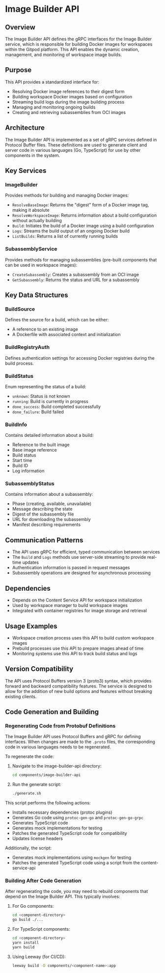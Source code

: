 # Image Builder API

## Overview
The Image Builder API defines the gRPC interfaces for the Image Builder service, which is responsible for building Docker images for workspaces within the Gitpod platform. This API enables the dynamic creation, management, and monitoring of workspace image builds.

## Purpose
This API provides a standardized interface for:
- Resolving Docker image references to their digest form
- Building workspace Docker images based on configuration
- Streaming build logs during the image building process
- Managing and monitoring ongoing builds
- Creating and retrieving subassemblies from OCI images

## Architecture
The Image Builder API is implemented as a set of gRPC services defined in Protocol Buffer files. These definitions are used to generate client and server code in various languages (Go, TypeScript) for use by other components in the system.

## Key Services

### ImageBuilder
Provides methods for building and managing Docker images:

- `ResolveBaseImage`: Returns the "digest" form of a Docker image tag, making it absolute
- `ResolveWorkspaceImage`: Returns information about a build configuration without actually building
- `Build`: Initiates the build of a Docker image using a build configuration
- `Logs`: Streams the build output of an ongoing Docker build
- `ListBuilds`: Returns a list of currently running builds

### SubassemblyService
Provides methods for managing subassemblies (pre-built components that can be used in workspace images):

- `CreateSubassembly`: Creates a subassembly from an OCI image
- `GetSubassembly`: Returns the status and URL for a subassembly

## Key Data Structures

### BuildSource
Defines the source for a build, which can be either:
- A reference to an existing image
- A Dockerfile with associated context and initialization

### BuildRegistryAuth
Defines authentication settings for accessing Docker registries during the build process.

### BuildStatus
Enum representing the status of a build:
- `unknown`: Status is not known
- `running`: Build is currently in progress
- `done_success`: Build completed successfully
- `done_failure`: Build failed

### BuildInfo
Contains detailed information about a build:
- Reference to the built image
- Base image reference
- Build status
- Start time
- Build ID
- Log information

### SubassemblyStatus
Contains information about a subassembly:
- Phase (creating, available, unavailable)
- Message describing the state
- Digest of the subassembly file
- URL for downloading the subassembly
- Manifest describing requirements

## Communication Patterns
- The API uses gRPC for efficient, typed communication between services
- The `Build` and `Logs` methods use server-side streaming to provide real-time updates
- Authentication information is passed in request messages
- Subassembly operations are designed for asynchronous processing

## Dependencies
- Depends on the Content Service API for workspace initialization
- Used by workspace manager to build workspace images
- Integrated with container registries for image storage and retrieval

## Usage Examples
- Workspace creation process uses this API to build custom workspace images
- Prebuild processes use this API to prepare images ahead of time
- Monitoring systems use this API to track build status and logs

## Version Compatibility
The API uses Protocol Buffers version 3 (proto3) syntax, which provides forward and backward compatibility features. The service is designed to allow for the addition of new build options and features without breaking existing clients.

## Code Generation and Building

### Regenerating Code from Protobuf Definitions
The Image Builder API uses Protocol Buffers and gRPC for defining interfaces. When changes are made to the `.proto` files, the corresponding code in various languages needs to be regenerated.

To regenerate the code:

1. Navigate to the image-builder-api directory:
   ```bash
   cd components/image-builder-api
   ```

2. Run the generate script:
   ```bash
   ./generate.sh
   ```

This script performs the following actions:
- Installs necessary dependencies (protoc plugins)
- Generates Go code using `protoc-gen-go` and `protoc-gen-go-grpc`
- Generates TypeScript code
- Generates mock implementations for testing
- Patches the generated TypeScript code for compatibility
- Updates license headers

Additionally, the script:
- Generates mock implementations using `mockgen` for testing
- Patches the generated TypeScript code using a script from the content-service-api

### Building After Code Generation
After regenerating the code, you may need to rebuild components that depend on the Image Builder API. This typically involves:

1. For Go components:
   ```bash
   cd <component-directory>
   go build ./...
   ```

2. For TypeScript components:
   ```bash
   cd <component-directory>
   yarn install
   yarn build
   ```

3. Using Leeway (for CI/CD):
   ```bash
   leeway build -D components/<component-name>:app
   ```
